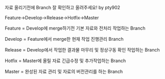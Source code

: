 자료 올리기전에 Branch 잘 확인하고 올려주세요! by pty902

Feature->Develop->Release->Hotfix->Master

Feature = Develop에 merge하기전 기본 자료와 전처리 작업하는 Branch

Develop = Feature에서 merge한 현재 작업 진행관리 Branch

Release = Develop에서 작업한 결과물 마무리 및 정상구동 확인 작업하는 Branch

Hotfix = Master에 올릴 자료 긴급수정 및 추가작업하는 Branch

Master = 완성된 자료 관리 및 자료의 버전관리를 하는 Branch

